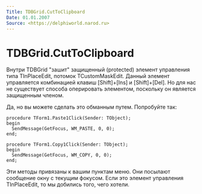 ```yaml
---
Title: TDBGrid.CutToClipboard
Date: 01.01.2007
Source: <https://delphiworld.narod.ru>
---
```



TDBGrid.CutToClipboard
======================

Внутри TDBGrid "зашит" защищенный (protected) элемент управления типа
TInPlaceEdit, потомок TCustomMaskEdit. Данный элемент управляется
комбинацией клавиш [Shift]+[Ins] и [Shift]+[Del]. Но для нас не
существует способа оперировать элементом, поскольку он является
защищенным членом.

Да, но вы можете сделать это обманным путем. Попробуйте так:

    procedure TForm1.Paste1Click(Sender: TObject);
    begin
      SendMessage(GetFocus, WM_PASTE, 0, 0);
    end;
     
    procedure TForm1.Copy1Click(Sender: TObject);
    begin
      SendMessage(GetFocus, WM_COPY, 0, 0);
    end;

Эти методы привязаны к вашим пунктам меню. Они посылают сообщение окну с
текущим фокусом. Если это элемент управления TInPlaceEdit, то мы
добились того, чего хотели.

